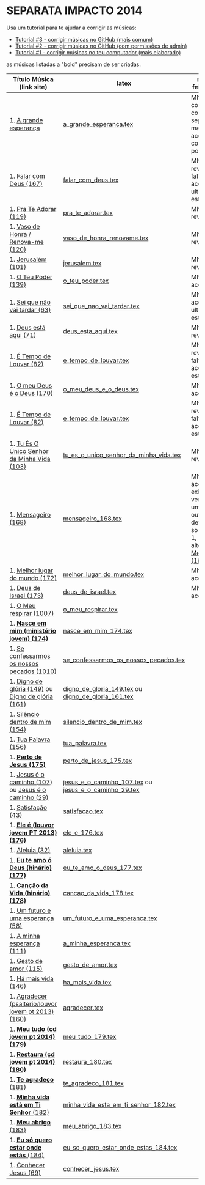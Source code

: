 SEPARATA IMPACTO 2014
=================================

Usa um tutorial para te ajudar a corrigir as músicas:
- [Tutorial #3 - corrigir músicas no GitHub (mais comum)](https://www.youtube.com/watch?v=GfHCkO5RC34)
- [Tutorial #2 - corrigir músicas no GitHub (com permissões de admin)](https://www.youtube.com/watch?v=RwlqlnfbnZk)
- [Tutorial #1 - corrigir músicas no teu computador (mais elaborado)](https://www.youtube.com/watch?v=Eu-_wI-p-Hs)

as músicas listadas a "bold" precisam de ser criadas.

| Título Música (link site)            									                    |   latex                                                                     | revisão feita por ... 		|
| ----------------------------------------------------------------------                    | -----------------------------------------------------------------------   | ------------------------------|
| 1. [A grande esperança](http://www.psalterio.net/158)					                    | [a_grande_esperanca.tex](../../songs/pt/a_grande_esperanca.tex)           | MN, confirmado com a separata mas acordes coro um pouco diff.		| 								|
| 1. [Falar com Deus (167)](http://www.psalterio.net/167) 						            | [falar_com_deus.tex](../../songs/pt/falar_com_deus.tex)             		| MN: 1a revisao ok, faltam acordes ultima estrofe					|
| 1. [Pra Te Adorar (119)](http://www.psalterio.net/119) 						            | [pra_te_adorar.tex](../../songs/pt/pra_te_adorar.tex)             		| MN: 1a revisao ok,												|
| 1. [Vaso de Honra / Renova-me (120)](http://www.psalterio.net/120) 			            | [vaso_de_honra_renovame.tex](../../songs/pt/vaso_de_honra_renovame.tex)   | MN: 1a revisao ok,												|
| 1. [Jerusalém (101)](http://www.psalterio.net/101) 					 		            | [jerusalem.tex](../../songs/pt/jerusalem.tex)             				| MN: 1a revisao ok,												|
| 1. [O Teu Poder (139)](http://www.psalterio.net/139) 					 	                | [o_teu_poder.tex](../../songs/pt/o_teu_poder.tex)             			| MN: falta acordes								    				|
| 1. [Sei que não vai tardar (63)](http://www.psalterio.net/63)				                | [sei_que_nao_vai_tardar.tex](../../songs/pt/sei_que_nao_vai_tardar.tex)  	| MN: falt acordes ultimas estrofes									|
| 1. [Deus está aqui (71)](http://www.psalterio.net/71) 						            | [deus_esta_aqui.tex](../../songs/pt/deus_esta_aqui.tex)             		| MN: 1a revisao ok,												|
| 1. [É Tempo de Louvar (82)](http://www.psalterio.net/82) 						            | [e_tempo_de_louvar.tex](../../songs/pt/e_tempo_de_louvar.tex) 	        | MN: 1a revisao ok, faltam acordes 2a estrofe						|
| 1. [O meu Deus é o Deus (170)](http://www.psalterio.net/170)					            | [o_meu_deus_e_o_deus.tex](../../songs/pt/o_meu_deus_e_o_deus.tex)         | MN: falta acordes								    				|
| 1. [É Tempo de Louvar (82)](http://www.psalterio.net/82) 						            | [e_tempo_de_louvar.tex](../../songs/pt/e_tempo_de_louvar.tex) 	        | MN: 1a revisao ok, faltam acordes 2a estrofe						|
| 1. [Tu És O Único Senhor da Minha Vida (103)](http://www.psalterio.net/103)	            | [tu_es_o_unico_senhor_da_minha_vida.tex](../../songs/pt/tu_es_o_unico_senhor_da_minha_vida.tex) | MN: 1a revisao ok,							|
| 1. [Mensageiro (168)](http://www.psalterio.net/168) 					 		            | [mensageiro_168.tex](../../songs/pt/mensageiro.tex)          				| MN: falta acordes, existem 2 versoes, uma em A outra em C, devia-se so escolher 1, alternativa [Mensageiro (168)](http://www.psalterio.net/168)	|
| 1. [Melhor lugar do mundo (172)](http://www.psalterio.net/172)	                        | [melhor_lugar_do_mundo.tex](../../songs/pt/melhor_lugar_do_mundo.tex)     | MN: faltam acordes												|
| 1. [Deus de Israel (173)](http://www.psalterio.net/173)	                                | [deus_de_israel.tex](../../songs/pt/deus_de_israel.tex)                   | MN: faltam acordes												|
| 1. [O Meu respirar (1007)](http://www.psalterio.net/1007)	                                | [o_meu_respirar.tex](../../songs/pt/o_meu_respirar.tex)                   | 								                    				|
| 1. [**Nasce em mim (ministério jovem) (174)**](http://www.psalterio.net/174)	            | [nasce_em_mim_174.tex](../../songs/pt/nasce_em_mim_174.tex)                       |                                                   				| 
| 1. [Se confessarmos os nossos pecados (1010)](http://www.psalterio.net/1010)	            | [se_confessarmos_os_nossos_pecados.tex](../../songs/pt/se_confessarmos_os_nossos_pecados.tex) |                               				| 
| 1. [Digno de glória (149)](http://www.psalterio.net/149) ou [Digno de glória (161)](http://www.psalterio.net/161)	   | [digno_de_gloria_149.tex](../../songs/pt/digno_de_gloria_149.tex) ou [digno_de_gloria_161.tex](../../songs/pt/digno_de_gloria_161.tex)|    |
| 1. [Silêncio dentro de mim (154)](http://www.psalterio.net/154)	                        | [silencio_dentro_de_mim.tex](../../songs/pt/silencio_dentro_de_mim.tex) | 
| 1. [Tua Palavra (156)](http://www.psalterio.net/156)	                                    | [tua_palavra.tex](../../songs/pt/tua_palavra.tex) | 
| 1. [**Perto de Jesus (175)**](http://www.psalterio.net/175)	                            | [perto_de_jesus_175.tex](../../songs/pt/perto_de_jesus_175.tex) | 
| 1. [Jesus é o caminho (107)](http://www.psalterio.net/107) ou [Jesus é o caminho (29)](http://www.psalterio.net/29)                            | [jesus_e_o_caminho_107.tex](../../songs/pt/jesus_e_o_caminho_107.tex) ou [jesus_e_o_caminho_29.tex](../../songs/pt/jesus_e_o_caminho_29.tex) | 
| 1. [Satisfação (43)](http://www.psalterio.net/43)	                                        | [satisfacao.tex](../../songs/pt/satisfacao.tex) | 
| 1. [**Ele é (louvor jovem PT 2013) (176)**](http://www.psalterio.net/176)	                | [ele_e_176.tex](../../songs/pt/ele_e_176.tex) | 
| 1. [Aleluia (32)](http://www.psalterio.net/32)	                                        | [aleluia.tex](../../songs/pt/aleluia.tex) | 
| 1. [**Eu te amo ó Deus (hinário) (177)**](http://www.psalterio.net/177)	                | [eu_te_amo_o_deus_177.tex](../../songs/pt/eu_te_amo_o_deus_177.tex) | 
| 1. [**Canção da Vida (hinário) (178)**](http://www.psalterio.net/178)	                    | [cancao_da_vida_178.tex](../../songs/pt/cancao_da_vida_178.tex) | 
| 1. [Um futuro e uma esperança (58)](http://www.psalterio.net/58)	                        | [um_futuro_e_uma_esperanca.tex](../../songs/pt/um_futuro_e_uma_esperanca.tex) | 
| 1. [A minha esperança (111)](http://www.psalterio.net/111)	                            | [a_minha_esperanca.tex](../../songs/pt/a_minha_esperanca.tex) | 
| 1. [Gesto de amor (115)](http://www.psalterio.net/115)	                                | [gesto_de_amor.tex](../../songs/pt/gesto_de_amor.tex) | 
| 1. [Há mais vida (146)](http://www.psalterio.net/146)	                                    | [ha_mais_vida.tex](../../songs/pt/ha_mais_vida.tex) | 
| 1. [Agradecer (psalterio/louvor jovem pt 2013) (160)](http://www.psalterio.net/160)	    | [agradecer.tex](../../songs/pt/agradecer.tex) | 
| 1. [**Meu tudo (cd jovem pt 2014) (179)**](http://www.psalterio.net/179)	                | [meu_tudo_179.tex](../../songs/pt/meu_tudo_179.tex) | 
| 1. [**Restaura (cd jovem pt 2014) (180)**](http://www.psalterio.net/)	                    | [restaura_180.tex](../../songs/pt/restaura_180.tex) | 
| 1. [**Te agradeço** (181)](http://www.psalterio.net/181)									| [te_agradeco_181.tex](../../songs/pt/te_agradeco_181.tex) | 
| 1. [**Minha vida está em Ti Senhor** (182)](http://www.psalterio.net/182)					| [minha_vida_esta_em_ti_senhor_182.tex](../../songs/pt/minha_vida_esta_em_ti_senhor_182.tex) | 
| 1. [**Meu abrigo** (183)](http://www.psalterio.net/183)									| [meu_abrigo_183.tex](../../songs/pt/meu_abrigo_183.tex) | 
| 1. [**Eu só quero estar onde estás** (184)](http://www.psalterio.net/184)					| [eu_so_quero_estar_onde_estas_184.tex](../../songs/pt/eu_so_quero_estar_onde_estas_184.tex) | 
| 1. [Conhecer Jesus (69)](http://www.psalterio.net/69)	                                    | [conhecer_jesus.tex](../../songs/pt/conhecer_jesus.tex) | 
